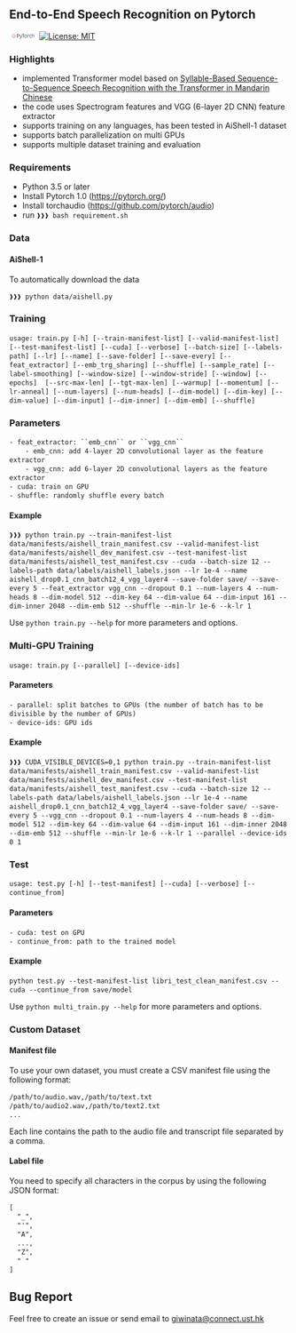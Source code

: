 ## End-to-End Speech Recognition on Pytorch

<img src="img/pytorch-logo-dark.png" width="10%"> [![License: MIT](https://img.shields.io/badge/License-MIT-yellow.svg)](https://opensource.org/licenses/MIT) 

### Highlights
- implemented Transformer model based on <a href="https://arxiv.org/abs/1804.10752">Syllable-Based Sequence-to-Sequence Speech Recognition with the Transformer in Mandarin Chinese<a/>
- the code uses Spectrogram features and VGG (6-layer 2D CNN) feature extractor
- supports training on any languages, has been tested in AiShell-1 dataset
- supports batch parallelization on multi GPUs
- supports multiple dataset training and evaluation

### Requirements
- Python 3.5 or later
- Install Pytorch 1.0 (https://pytorch.org/)
- Install torchaudio (https://github.com/pytorch/audio)
- run ``❱❱❱ bash requirement.sh``

### Data
#### AiShell-1
To automatically download the data
```console
❱❱❱ python data/aishell.py
```

### Training
```console
usage: train.py [-h] [--train-manifest-list] [--valid-manifest-list] [--test-manifest-list] [--cuda] [--verbose] [--batch-size] [--labels-path] [--lr] [--name] [--save-folder] [--save-every] [--feat_extractor] [--emb_trg_sharing] [--shuffle] [--sample_rate] [--label-smoothing] [--window-size] [--window-stride] [--window] [--epochs]  [--src-max-len] [--tgt-max-len] [--warmup] [--momentum] [--lr-anneal] [--num-layers] [--num-heads] [--dim-model] [--dim-key] [--dim-value] [--dim-input] [--dim-inner] [--dim-emb] [--shuffle]
```
### Parameters
```
- feat_extractor: ``emb_cnn`` or ``vgg_cnn`` 
    - emb_cnn: add 4-layer 2D convolutional layer as the feature extractor
    - vgg_cnn: add 6-layer 2D convolutional layers as the feature extractor
- cuda: train on GPU
- shuffle: randomly shuffle every batch
```

#### Example
```console
❱❱❱ python train.py --train-manifest-list data/manifests/aishell_train_manifest.csv --valid-manifest-list data/manifests/aishell_dev_manifest.csv --test-manifest-list data/manifests/aishell_test_manifest.csv --cuda --batch-size 12 --labels-path data/labels/aishell_labels.json --lr 1e-4 --name aishell_drop0.1_cnn_batch12_4_vgg_layer4 --save-folder save/ --save-every 5 --feat_extractor vgg_cnn --dropout 0.1 --num-layers 4 --num-heads 8 --dim-model 512 --dim-key 64 --dim-value 64 --dim-input 161 --dim-inner 2048 --dim-emb 512 --shuffle --min-lr 1e-6 --k-lr 1
```
Use ``python train.py --help`` for more parameters and options.

### Multi-GPU Training
```
usage: train.py [--parallel] [--device-ids]
```

#### Parameters
```
- parallel: split batches to GPUs (the number of batch has to be divisible by the number of GPUs)
- device-ids: GPU ids
```

#### Example
```console
❱❱❱ CUDA_VISIBLE_DEVICES=0,1 python train.py --train-manifest-list data/manifests/aishell_train_manifest.csv --valid-manifest-list data/manifests/aishell_dev_manifest.csv --test-manifest-list data/manifests/aishell_test_manifest.csv --cuda --batch-size 12 --labels-path data/labels/aishell_labels.json --lr 1e-4 --name aishell_drop0.1_cnn_batch12_4_vgg_layer4 --save-folder save/ --save-every 5 --vgg_cnn --dropout 0.1 --num-layers 4 --num-heads 8 --dim-model 512 --dim-key 64 --dim-value 64 --dim-input 161 --dim-inner 2048 --dim-emb 512 --shuffle --min-lr 1e-6 --k-lr 1 --parallel --device-ids 0 1
```
### Test
```
usage: test.py [-h] [--test-manifest] [--cuda] [--verbose] [--continue_from]
```
#### Parameters
```
- cuda: test on GPU
- continue_from: path to the trained model
```
#### Example
```
python test.py --test-manifest-list libri_test_clean_manifest.csv --cuda --continue_from save/model
```

Use ``python multi_train.py --help`` for more parameters and options.

### Custom Dataset
#### Manifest file
To use your own dataset, you must create a CSV manifest file using the following format:
```console
/path/to/audio.wav,/path/to/text.txt
/path/to/audio2.wav,/path/to/text2.txt
...
```
Each line contains the path to the audio file and transcript file separated by a comma.

#### Label file
You need to specify all characters in the corpus by using the following JSON format:

```
[ 
  "_",
  "'",
  "A",
  ...,
  "Z",
  " "
]
```

## Bug Report
Feel free to create an issue or send email to giwinata@connect.ust.hk